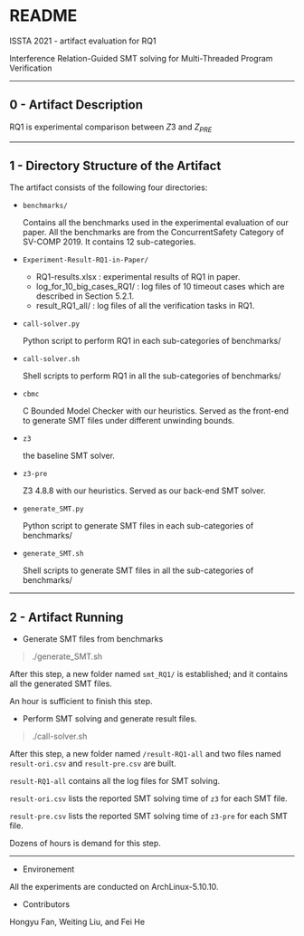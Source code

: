 README
======================================

ISSTA 2021 - artifact evaluation for RQ1

Interference Relation-Guided SMT solving for Multi-Threaded Program Verification

------------------------------------------------------------------------------

0 - Artifact Description
--------------------------------------

RQ1 is experimental comparison between $Z3$ and $Z_{PRE}$

--------------------------------------

1 - Directory Structure of the Artifact
------------------------------------------------------------------------------

The artifact consists of the following four directories:

  + `benchmarks/`

    Contains all the benchmarks used in the experimental evaluation of our paper. 
    All the benchmarks are from the ConcurrentSafety Category of SV-COMP 2019.
    It contains 12 sub-categories.

  + `Experiment-Result-RQ1-in-Paper/`

    + RQ1-results.xlsx : experimental results of RQ1 in paper.
    + log_for_10_big_cases_RQ1/ : log files of 10 timeout cases which are described in Section 5.2.1.
    + result_RQ1_all/ : log files of all the verification tasks in RQ1.

  + `call-solver.py`

    Python script to perform RQ1 in each sub-categories of benchmarks/

  + `call-solver.sh`

    Shell scripts to perform RQ1 in all the sub-categories of benchmarks/

  + `cbmc`
  
    C Bounded Model Checker with our heuristics. 
    Served as the front-end to generate SMT files under different unwinding bounds.

  + `z3`

    the baseline SMT solver.

  + `z3-pre`

    Z3 4.8.8 with our heuristics. Served as our back-end SMT solver.

  + `generate_SMT.py`

    Python script to generate SMT files in each sub-categories of benchmarks/

  + `generate_SMT.sh`

    Shell scripts to generate SMT files in all the sub-categories of benchmarks/

------------------------------------------------------------------------------

2 - Artifact Running
--------------------------------------

* Generate SMT files from benchmarks
  
>  ./generate_SMT.sh

After this step, a new folder named `smt_RQ1/` is established; and it contains all the generated SMT files.

An hour is sufficient to finish this step.

* Perform SMT solving and generate result files.
  
> ./call-solver.sh

After this step, a new folder named `/result-RQ1-all` and two files named `result-ori.csv` and `result-pre.csv` are built.

`result-RQ1-all` contains all the log files for SMT solving.

`result-ori.csv` lists the reported SMT solving time of `z3` for each SMT file.

`result-pre.csv` lists the reported SMT solving time of `z3-pre` for each SMT file.

Dozens of hours is demand for this step.

--------------------------------------

* Environement

All the experiments are conducted on ArchLinux-5.10.10.

* Contributors

Hongyu Fan, Weiting Liu, and Fei He
